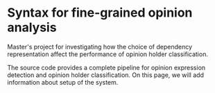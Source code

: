 # Syntax for fine-grained opinion analysis

Master's project for investigating how the choice of dependency representation affect the performance of opinion holder classification.

The source code provides a complete pipeline for opinion expression detection and opinion holder classification. On this page, we will add information about setup of the system.
